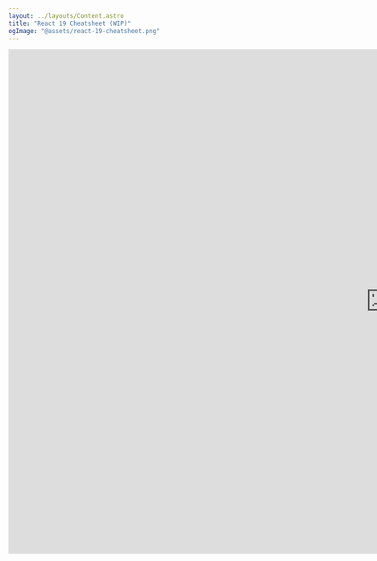 ```yaml
---
layout: ../layouts/Content.astro
title: "React 19 Cheatsheet (WIP)"
ogImage: "@assets/react-19-cheatsheet.png"
---
```


<div className="grid place-content-center">
  <iframe
        src="https://link.excalidraw.com/readonly/CSYYVWwqoHslPeBzuKlz?darkMode=true"
        width="1500px%"
        height="1000px"
        style="border: none;">
  </iframe>
      <meta property="og:image" content
</div>
